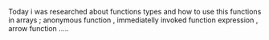 Today i was researched about functions types  and how to use this functions in arrays ; anonymous function , immediatelly invoked function expression , arrow function  .....